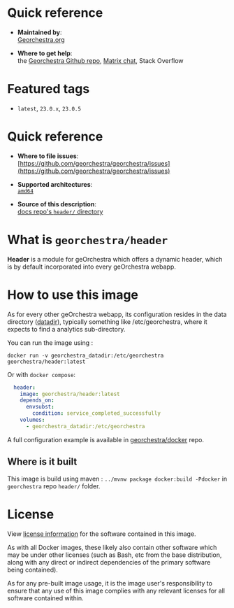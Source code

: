 # Quick reference

-    **Maintained by**:  
      [Georchestra.org](https://www.georchestra.org/)

-    **Where to get help**:  
     the [Georchestra Github repo](https://github.com/georchestra/georchestra), [Matrix chat](https://matrix.to/#/#georchestra:libera.chat), Stack Overflow


# Featured tags

- `latest`, `23.0.x`, `23.0.5`

# Quick reference

-	**Where to file issues**:  
     [https://github.com/georchestra/georchestra/issues](https://github.com/georchestra/georchestra/issues)

-	**Supported architectures**:   
     [`amd64`](https://hub.docker.com/r/amd64/docker/)

-	**Source of this description**:  
     [docs repo's `header/` directory](https://github.com/georchestra/georchestra/blob/master/header/DOCKER_HUB.md)

# What is `georchestra/header`

**Header** is a module for geOrchestra which offers a dynamic header, which is by default incorporated into every geOrchestra webapp.

# How to use this image

As for every other geOrchestra webapp, its configuration resides in the data directory ([datadir](https://github.com/georchestra/datadir)), typically something like /etc/georchestra, where it expects to find a analytics sub-directory.

You can run the image using :
```shell
docker run -v georchestra_datadir:/etc/georchestra georchestra/header:latest
```

Or with `docker compose`:
```yaml
  header:
    image: georchestra/header:latest
    depends_on:
      envsubst:
        condition: service_completed_successfully
    volumes:
      - georchestra_datadir:/etc/georchestra
```

A full configuration example is available in [georchestra/docker](https://github.com/georchestra/docker) repo.

## Where is it built

This image is build using maven : `../mvnw package docker:build -Pdocker` in `georchestra` repo `header/` folder.

# License

View [license information](https://www.georchestra.org/software.html) for the software contained in this image.

As with all Docker images, these likely also contain other software which may be under other licenses (such as Bash, etc from the base distribution, along with any direct or indirect dependencies of the primary software being contained).

[//]: # (Some additional license information which was able to be auto-detected might be found in [the `repo-info` repository's georchestra/ directory]&#40;&#41;.)

As for any pre-built image usage, it is the image user's responsibility to ensure that any use of this image complies with any relevant licenses for all software contained within.